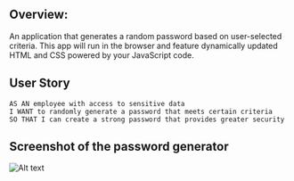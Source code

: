 ## Overview:

An application that generates a random password based on user-selected criteria. This app will run in the browser and feature dynamically updated HTML and CSS powered by your JavaScript code.

## User Story

```
AS AN employee with access to sensitive data
I WANT to randomly generate a password that meets certain criteria
SO THAT I can create a strong password that provides greater security
```

## Screenshot of the password generator 

![Alt text](/relative/path/to/img.jpg?raw=true "Optional Title")